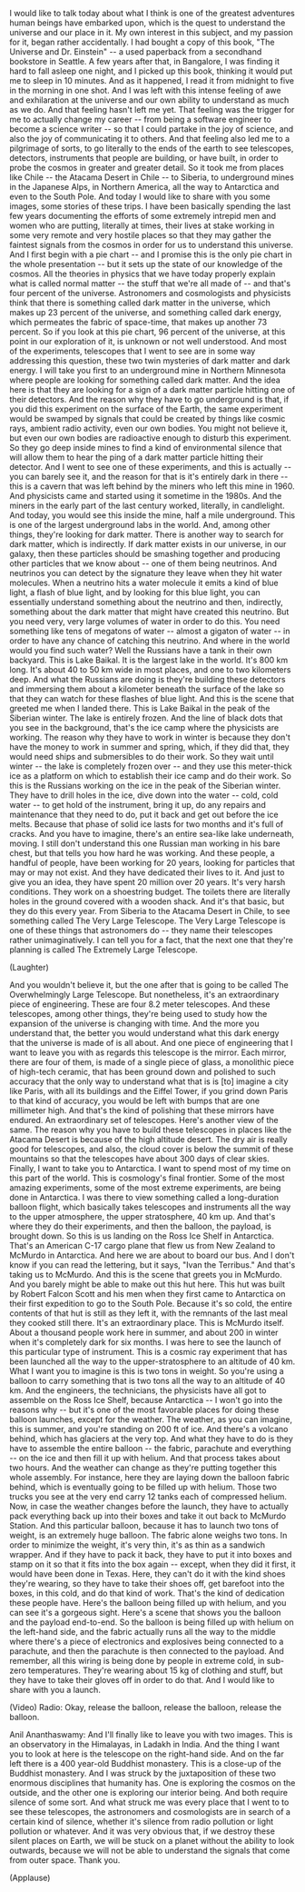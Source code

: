 
I would like to talk today
about what I think is one of the greatest adventures
human beings have embarked upon,
which is the quest to understand the universe
and our place in it.
My own interest in this subject, and my passion for it,
began rather accidentally.
I had bought a copy of this book,
&quot;The Universe and Dr. Einstein&quot; --
a used paperback from a secondhand bookstore in Seattle.
A few years after that, in Bangalore,
I was finding it hard to fall asleep one night,
and I picked up this book,
thinking it would put me to sleep in 10 minutes.
And as it happened,
I read it from midnight to five in the morning in one shot.
And I was left with this intense feeling
of awe and exhilaration
at the universe
and our own ability to understand as much as we do.
And that feeling hasn&#39;t left me yet.
That feeling was the trigger for me
to actually change my career --
from being a software engineer to become a science writer --
so that I could partake in the joy of science,
and also the joy of communicating it to others.
And that feeling also led me
to a pilgrimage of sorts,
to go literally to the ends of the earth
to see telescopes, detectors,
instruments that people are building, or have built,
in order to probe the cosmos
in greater and greater detail.
So it took me from places like Chile --
the Atacama Desert in Chile --
to Siberia,
to underground mines
in the Japanese Alps, in Northern America,
all the way to Antarctica
and even to the South Pole.
And today I would like to share with you
some images, some stories of these trips.
I have been basically spending the last few years
documenting the efforts
of some extremely intrepid men and women
who are putting,
literally at times, their lives at stake
working in some very remote and very hostile places
so that they may gather the faintest signals from the cosmos
in order for us to understand this universe.
And I first begin with a pie chart --
and I promise this is the only pie chart
in the whole presentation --
but it sets up the state of our knowledge of the cosmos.
All the theories in physics that we have today
properly explain what is called normal matter --
the stuff that we&#39;re all made of --
and that&#39;s four percent of the universe.
Astronomers and cosmologists and physicists think
that there is something called dark matter in the universe,
which makes up 23 percent of the universe,
and something called dark energy,
which permeates the fabric of space-time,
that makes up another 73 percent.
So if you look at this pie chart, 96 percent of the universe,
at this point in our exploration of it,
is unknown or not well understood.
And most of the experiments, telescopes that I went to see
are in some way addressing this question,
these two twin mysteries of dark matter and dark energy.
I will take you first to an underground mine
in Northern Minnesota
where people are looking
for something called dark matter.
And the idea here is that they are looking for a sign
of a dark matter particle hitting one of their detectors.
And the reason why they have to go underground
is that, if you did this experiment on the surface of the Earth,
the same experiment would be swamped by signals
that could be created by things like cosmic rays,
ambient radio activity,
even our own bodies. You might not believe it,
but even our own bodies are radioactive enough to disturb this experiment.
So they go deep inside mines
to find a kind of environmental silence
that will allow them to hear
the ping of a dark matter particle hitting their detector.
And I went to see one of these experiments,
and this is actually -- you can barely see it,
and the reason for that is it&#39;s entirely dark in there --
this is a cavern that was left behind by the miners
who left this mine in 1960.
And physicists came and started using it
sometime in the 1980s.
And the miners in the early part of the last century
worked, literally, in candlelight.
And today, you would see this inside the mine,
half a mile underground.
This is one of the largest underground labs in the world.
And, among other things, they&#39;re looking for dark matter.
There is another way to search for dark matter,
which is indirectly.
If dark matter exists in our universe,
in our galaxy,
then these particles should be smashing together
and producing other particles that we know about --
one of them being neutrinos.
And neutrinos you can detect
by the signature they leave
when they hit water molecules.
When a neutrino hits a water molecule
it emits a kind of blue light,
a flash of blue light,
and by looking for this blue light,
you can essentially understand something about the neutrino
and then, indirectly, something about the dark matter
that might have created this neutrino.
But you need very, very large volumes of water
in order to do this.
You need something like tens of megatons of water --
almost a gigaton of water --
in order to have any chance of catching this neutrino.
And where in the world would you find such water?
Well the Russians have a tank in their own backyard.
This is Lake Baikal.
It is the largest lake in the world. It&#39;s 800 km long.
It&#39;s about 40 to 50 km wide
in most places,
and one to two kilometers deep.
And what the Russians are doing
is they&#39;re building these detectors
and immersing them about a kilometer beneath the surface of the lake
so that they can watch for these flashes of blue light.
And this is the scene that greeted me when I landed there.
This is Lake Baikal
in the peak of the Siberian winter.
The lake is entirely frozen.
And the line of black dots
that you see in the background,
that&#39;s the ice camp where the physicists are working.
The reason why they have to work in winter
is because they don&#39;t have the money to work in summer and spring,
which, if they did that,
they would need ships and submersibles to do their work.
So they wait until winter --
the lake is completely frozen over --
and they use this meter-thick ice
as a platform on which to establish their ice camp and do their work.
So this is the Russians working on the ice
in the peak of the Siberian winter.
They have to drill holes in the ice,
dive down into the water -- cold, cold water --
to get hold of the instrument, bring it up,
do any repairs and maintenance that they need to do,
put it back and get out before the ice melts.
Because that phase of solid ice lasts for two months
and it&#39;s full of cracks.
And you have to imagine, there&#39;s an entire sea-like lake
underneath, moving.
I still don&#39;t understand this one Russian man
working in his bare chest,
but that tells you how hard he was working.
And these people, a handful of people,
have been working for 20 years,
looking for particles that may or may not exist.
And they have dedicated their lives to it.
And just to give you an idea,
they have spent 20 million over 20 years.
It&#39;s very harsh conditions.
They work on a shoestring budget.
The toilets there are literally holes in the ground
covered with a wooden shack.
And it&#39;s that basic,
but they do this every year.
From Siberia to the Atacama Desert in Chile,
to see something called The Very Large Telescope.
The Very Large Telescope
is one of these things that astronomers do --
they name their telescopes rather unimaginatively.
I can tell you for a fact,
that the next one that they&#39;re planning is called The Extremely Large Telescope.

(Laughter)

And you wouldn&#39;t believe it,
but the one after that is going to be called The Overwhelmingly Large Telescope.
But nonetheless,
it&#39;s an extraordinary piece of engineering.
These are four 8.2 meter telescopes.
And these telescopes, among other things,
they&#39;re being used to study
how the expansion of the universe is changing with time.
And the more you understand that,
the better you would understand
what this dark energy that the universe is made of is all about.
And one piece of engineering that I want to leave you with
as regards this telescope
is the mirror.
Each mirror, there are four of them,
is made of a single piece of glass,
a monolithic piece of high-tech ceramic,
that has been ground down and polished to such accuracy
that the only way to understand what that is
is [to] imagine a city like Paris,
with all its buildings and the Eiffel Tower,
if you grind down Paris to that kind of accuracy,
you would be left with bumps that are one millimeter high.
And that&#39;s the kind of polishing that these mirrors have endured.
An extraordinary set of telescopes.
Here&#39;s another view of the same.
The reason why you have to build these telescopes
in places like the Atacama Desert
is because of the high altitude desert.
The dry air is really good for telescopes,
and also, the cloud cover is below the summit of these mountains
so that the telescopes have
about 300 days of clear skies.
Finally, I want to take you to Antarctica.
I want to spend most of my time on this part of the world.
This is cosmology&#39;s final frontier.
Some of the most amazing experiments,
some of the most extreme experiments,
are being done in Antarctica.
I was there to view something called a long-duration balloon flight,
which basically takes telescopes and instruments
all the way to the upper atmosphere,
the upper stratosphere, 40 km up.
And that&#39;s where they do their experiments,
and then the balloon, the payload, is brought down.
So this is us landing on the Ross Ice Shelf in Antarctica.
That&#39;s an American C-17 cargo plane
that flew us from New Zealand
to McMurdo in Antarctica.
And here we are about to board our bus.
And I don&#39;t know if you can read the lettering,
but it says, &quot;Ivan the Terribus.&quot;
And that&#39;s taking us to McMurdo.
And this is the scene that greets you in McMurdo.
And you barely might be able to make out
this hut here.
This hut was built by Robert Falcon Scott and his men
when they first came to Antarctica
on their first expedition to go to the South Pole.
Because it&#39;s so cold,
the entire contents of that hut is still as they left it,
with the remnants of the last meal they cooked still there.
It&#39;s an extraordinary place.
This is McMurdo itself. About a thousand people work here in summer,
and about 200 in winter
when it&#39;s completely dark for six months.
I was here to see the launch
of this particular type of instrument.
This is a cosmic ray experiment
that has been launched all the way to the upper-stratosphere
to an altitude of 40 km.
What I want you to imagine is this is two tons in weight.
So you&#39;re using a balloon
to carry something that is two tons
all the way to an altitude of 40 km.
And the engineers, the technicians, the physicists
have all got to assemble on the Ross Ice Shelf,
because Antarctica -- I won&#39;t go into the reasons why --
but it&#39;s one of the most favorable places for doing these balloon launches,
except for the weather.
The weather, as you can imagine,
this is summer, and you&#39;re standing on 200 ft of ice.
And there&#39;s a volcano behind,
which has glaciers at the very top.
And what they have to do
is they have to assemble the entire balloon --
the fabric, parachute and everything -- on the ice
and then fill it up with helium.
And that process takes about two hours.
And the weather can change as they&#39;re putting together this whole assembly.
For instance, here they are laying down the balloon fabric behind,
which is eventually going to be filled up with helium.
Those two trucks you see at the very end
carry 12 tanks each of compressed helium.
Now, in case the weather changes before the launch,
they have to actually pack everything back up into their boxes
and take it out back to McMurdo Station.
And this particular balloon,
because it has to launch two tons of weight,
is an extremely huge balloon.
The fabric alone weighs two tons.
In order to minimize the weight,
it&#39;s very thin, it&#39;s as thin as a sandwich wrapper.
And if they have to pack it back,
they have to put it into boxes
and stamp on it so that it fits into the box again --
except, when they did it first,
it would have been done in Texas.
Here, they can&#39;t do it with the kind shoes they&#39;re wearing,
so they have to take their shoes off,
get barefoot into the boxes, in this cold,
and do that kind of work.
That&#39;s the kind of dedication these people have.
Here&#39;s the balloon being filled up with helium,
and you can see it&#39;s a gorgeous sight.
Here&#39;s a scene
that shows you the balloon and the payload end-to-end.
So the balloon is being filled up with helium on the left-hand side,
and the fabric actually runs all the way to the middle
where there&#39;s a piece of electronics and explosives
being connected to a parachute,
and then the parachute is then connected to the payload.
And remember, all this wiring is being done
by people in extreme cold, in sub-zero temperatures.
They&#39;re wearing about 15 kg of clothing and stuff,
but they have to take their gloves off in order to do that.
And I would like to share with you a launch.

(Video) Radio: Okay, release the balloon,
release the balloon, release the balloon.

Anil Ananthaswamy: And I&#39;ll finally like to leave you with two images.
This is an observatory in the Himalayas, in Ladakh in India.
And the thing I want you to look at here
is the telescope on the right-hand side.
And on the far left there
is a 400 year-old Buddhist monastery.
This is a close-up of the Buddhist monastery.
And I was struck by the juxtaposition
of these two enormous disciplines that humanity has.
One is exploring the cosmos on the outside,
and the other one is exploring our interior being.
And both require silence of some sort.
And what struck me was
every place that I went to to see these telescopes,
the astronomers and cosmologists
are in search of a certain kind of silence,
whether it&#39;s silence from radio pollution
or light pollution or whatever.
And it was very obvious
that, if we destroy these silent places on Earth,
we will be stuck on a planet without the ability to look outwards,
because we will not be able to understand the signals that come from outer space.
Thank you.

(Applause)

